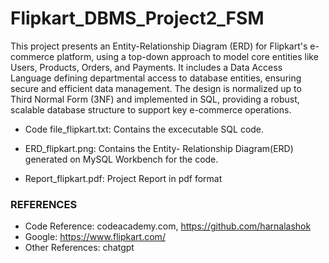 # Flipkart_DBMS_Project2_FSM

This project presents an Entity-Relationship Diagram (ERD) for Flipkart's e-commerce platform, using a top-down approach to model core entities like Users, Products, Orders, and Payments. It includes a Data Access Language defining departmental access to database entities, ensuring secure and efficient data management. The design is normalized up to Third Normal Form (3NF) and implemented in SQL, providing a robust, scalable database structure to support key e-commerce operations.

- Code file_flipkart.txt: Contains the excecutable SQL code.

- ERD_flipkart.png: Contains the Entity- Relationship Diagram(ERD) generated on MySQL Workbench for the code.

- Report_flipkart.pdf: Project Report in pdf format

### REFERENCES
- Code Reference: codeacademy.com, https://github.com/harnalashok 
- Google: https://www.flipkart.com/ 
- Other References: chatgpt
